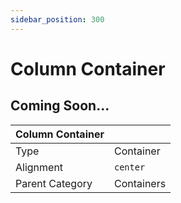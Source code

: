 ```yaml
---
sidebar_position: 300
---
```

    
# Column Container

## Coming Soon...

|     Column Container  ||
| -------- | ------- |
| Type  |  Container | Visibility | Image | Text  |
| Alignment |  `center`     |
| Parent Category    | Containers    |
